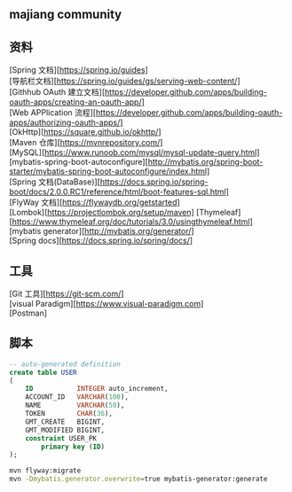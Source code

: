 ## majiang community


## 资料
[Spring 文档][https://spring.io/guides]   
[导航栏文档][https://spring.io/guides/gs/serving-web-content/]   
[Githhub OAuth 建立文档][https://developer.github.com/apps/building-oauth-apps/creating-an-oauth-app/]  
[Web APPlication 流程][https://developer.github.com/apps/building-oauth-apps/authorizing-oauth-apps/]     
[OkHttp][https://square.github.io/okhttp/]  
[Maven 仓库][https://mvnrepository.com/]  
[MySQL][https://www.runoob.com/mysql/mysql-update-query.html]   
[mybatis-spring-boot-autoconfigure][http://mybatis.org/spring-boot-starter/mybatis-spring-boot-autoconfigure/index.html]    
[Spring 文档(DataBase)][https://docs.spring.io/spring-boot/docs/2.0.0.RC1/reference/html/boot-features-sql.html]  
[FlyWay 文档][https://flywaydb.org/getstarted]    
[Lombok][https://projectlombok.org/setup/maven]
[Thymeleaf][https://www.thymeleaf.org/doc/tutorials/3.0/usingthymeleaf.html]    
[mybatis generator][http://mybatis.org/generator/]  
[Spring docs][https://docs.spring.io/spring/docs/]



## 工具
[Git 工具][https://git-scm.com/]  
[visual Paradigm][https://www.visual-paradigm.com]  
[Postman]


## 脚本
```sql
-- auto-generated definition
create table USER
(
    ID           INTEGER auto_increment,
    ACCOUNT_ID   VARCHAR(100),
    NAME         VARCHAR(50),
    TOKEN        CHAR(36),
    GMT_CREATE   BIGINT,
    GMT_MODIFIED BIGINT,
    constraint USER_PK
        primary key (ID)
);
```

```bash
mvn flyway:migrate
mvn -Dmybatis.generator.overwrite=true mybatis-generator:generate
```